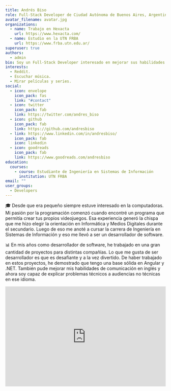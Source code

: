 ```yaml
---
title: Andrés Biso
role: Full-Stack Developer de Ciudad Autónoma de Buenos Aires, Argentina
avatar_filename: avatar.jpg
organizations:
  - name: Trabajo en Hexacta
    url: https://www.hexacta.com/
  - name: Estudio en la UTN FRBA
    url: https://www.frba.utn.edu.ar/
superuser: true
authors:
  - admin
bio: Soy un Full-Stack Developer interesado en mejorar sus habilidades en programación.
interests:
  - Reddit.
  - Escuchar música.
  - Mirar películas y series.
social:
  - icon: envelope
    icon_pack: fas
    link: "#contact"
  - icon: twitter
    icon_pack: fab
    link: https://twitter.com/andres_biso
  - icon: github
    icon_pack: fab
    link: https://github.com/andresbiso
  - link: https://www.linkedin.com/in/andresbiso/
    icon_pack: fab
    icon: linkedin
  - icon: goodreads
    icon_pack: fab
    link: https://www.goodreads.com/andresbiso
education:
  courses:
    - course: Estudiante de Ingeniería en Sistemas de Información
      institution: UTN FRBA
email: ""
user_groups:
  - Developers
---
```

🎓 Desde que era pequeño siempre estuve interesado en la computadoras. Mi pasión por la programación comenzó cuando encontré un programa que permitía crear tus propios videojuegos. Esa experiencia generó la chispa que me hizo elegir la orientación en Informática y Medios Digitales durante el secundario. Luego de eso me anoté a cursar la carrera de Ingeniería en Sistemas de Información y eso me llevó a ser un desarrollador de software.

📊 En mis años como desarrollador de software, he trabajado en una gran cantidad de proyectos para distintas compañías. Lo que me gusta de ser desarrollador es que es desafiante y a la vez divertido. De haber trabajado en estos proyectos, he demostrado que tengo una base sólida en Angular y .NET. También pude mejorar mis habilidades de comunicación en inglés y ahora soy capaz de explicar problemas técnicos a audiencias no técnicas en ese idioma. 



<style>

.video-container { 

position: relative; 

padding-bottom: 56.25%; 

padding-top: 30px; 

height: 0; 

overflow: hidden; 

}

.video-container iframe, .video-container object, .video-container embed { 

position: absolute; 

top: 0; 

left: 0; 

width: 100%; 

height: 100%; 

}

</style>

<div class="video-container">

<iframe width="560" height="315" src="https://www.youtube.com/embed/v8l0_ZekrRE" frameborder="0" allow="accelerometer; autoplay; encrypted-media; gyroscope; picture-in-picture" allowfullscreen></iframe>

</div>
